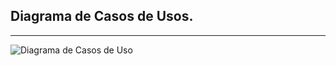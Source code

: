 ## Diagrama de Casos de Usos.

---

![Diagrama de Casos de Uso](https://image.ibb.co/jNHMaq/Whats-App-Image-2018-10-27-at-12-38-25.jpg)

